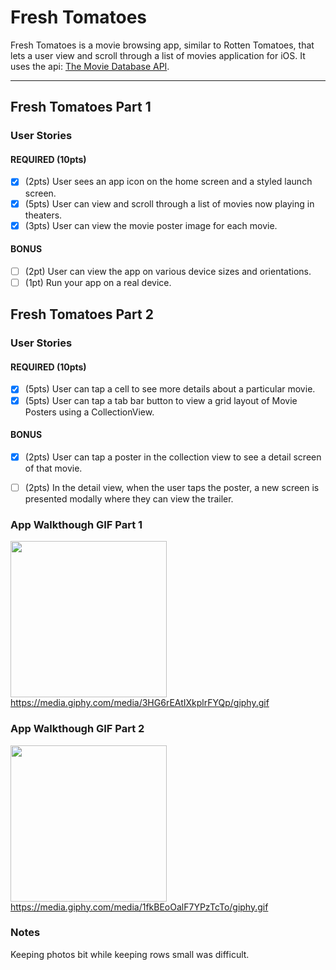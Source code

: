 # Fresh Tomatoes
Fresh Tomatoes is a movie browsing app, similar to Rotten Tomatoes, that lets a user view and scroll through a list of movies application for iOS. It uses the api: [The Movie Database API](http://docs.themoviedb.apiary.io/#).

---

## Fresh Tomatoes Part 1

### User Stories

#### REQUIRED (10pts)
- [x] (2pts) User sees an app icon on the home screen and a styled launch screen.
- [x] (5pts) User can view and scroll through a list of movies now playing in theaters.
- [x] (3pts) User can view the movie poster image for each movie.

#### BONUS
- [ ] (2pt) User can view the app on various device sizes and orientations.
- [ ] (1pt) Run your app on a real device.

## Fresh Tomatoes Part 2

### User Stories

#### REQUIRED (10pts)
- [x] (5pts) User can tap a cell to see more details about a particular movie.
- [x] (5pts) User can tap a tab bar button to view a grid layout of Movie Posters using a CollectionView.

#### BONUS
- [x] (2pts) User can tap a poster in the collection view to see a detail screen of that movie.
- [ ] (2pts) In the detail view, when the user taps the poster, a new screen is presented modally where they can view the trailer.


### App Walkthough GIF Part 1

<img src="https://media.giphy.com/media/3HG6rEAtIXkplrFYQp/giphy.gif" width=250><br>
https://media.giphy.com/media/3HG6rEAtIXkplrFYQp/giphy.gif

### App Walkthough GIF Part 2

<img src="https://media.giphy.com/media/1fkBEoOalF7YPzTcTo/giphy.gif" width=250><br>
https://media.giphy.com/media/1fkBEoOalF7YPzTcTo/giphy.gif

### Notes
Keeping photos bit while keeping rows small was difficult.
